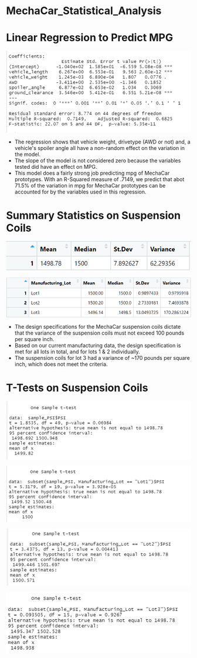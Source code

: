 # MechaCar_Statistical_Analysis

# Linear Regression to Predict MPG

![MLR](MLR.PNG)

- The regression shows that vehicle weight, drivetype (AWD or not) and, a vehicle's spoiler angle all have a non-random effect on the variation in the model. 
- The slope of the model is not considered zero because the variables tested did have an effect on MPG.
- This model does a fairly strong job predicting mpg of MechaCar prototypes. With an R-Squared measure of .7149, we predict that abot 71.5% of the variation in mpg for MechaCar prototypes can be accounted for by the variables used in this regression.

# Summary Statistics on Suspension Coils

![total](total_summary.PNG)




![lot](lot_summary.PNG)

- The design specifications for the MechaCar suspension coils dictate that the variance of the suspension coils must not exceed 100 pounds per square inch.
- Based on our current manufacturing data, the design specification is met for all lots in total, and for lots 1 & 2 individually. 
- The suspension coils for lot 3 had a variance of ~170 pounds per square inch, which does not meet the criteria. 


# T-Tests on Suspension Coils

![across](1_sample_t.PNG)


![1](t1.PNG)


![2](t2.PNG)


![3](t3.PNG)
